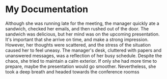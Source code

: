 # My Documentation

Although she was running late for the meeting, the manager quickly ate a sandwich, checked her emails, and then rushed out of the door. The sandwich was delicious, but her mind was on the upcoming presentation. It's important that she arrive on time, and make a strong impression. However, her thoughts were scattered, and the stress of the situation caused her to feel uneasy. The manager's desk, cluttered with papers and unanswered messages, was a reflection of her busy schedule. Despite the chaos, she tried to maintain a calm exterior. If only she had more time to prepare, maybe the presentation would go smoother. Nevertheless, she took a deep breath and headed towards the conference roomss